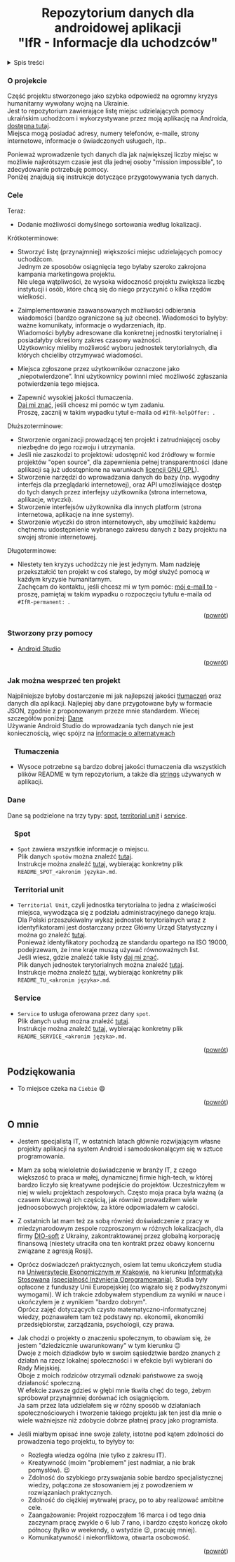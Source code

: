 <h1 align="center">Repozytorium danych dla androidowej aplikacji<br>"IfR - Informacje dla uchodzców"</h1>

<!-- TABLE OF CONTENTS -->
<details>
  <summary>Spis treści</summary>
  <ol>
    <li><a href="#o-projekcie">O projekcie</a></li>
    <li><a href="#cele">Cele</a></li>
    <li><a href="#stworzony-przy-pomocy">Stworzony przy pomocy</a></li>
    <li><a href="#jak-można-wesprzeć-ten-projekt">Jak można wesprzeć ten projekt</a>
    <ol>
    <li><a href="#tłumaczenia">&nbsp;&nbsp;&nbsp;&nbsp;Tłumaczenia</a></li>
    <li><a href="#dane">Dane</a></li>
    <li><a href="#spot">&nbsp;&nbsp;&nbsp;&nbsp;Spot</a></li>
    <li><a href="#territorial-unit">&nbsp;&nbsp;&nbsp;&nbsp;Territorial unit</a></li>
    <li><a href="#service">&nbsp;&nbsp;&nbsp;&nbsp;Service</a></li>
    </ol></li>
    <li><a href="#podziękowania">Podziękowania</a></li>
    <li><a href="#o-mnie">O mnie</a></li>
  </ol>
</details>

<!-- ABOUT THE PROJECT -->

### O projekcie

Część projektu stworzonego jako szybka odpowiedź na ogromny kryzys humanitarny wywołany wojną na Ukrainie.<br>
Jest to repozytorium zawierające listę miejsc udzielających pomocy ukraińskim uchodźcom i wykorzystywane przez moją aplikację na Androida, [dostępna tutaj](https://play.google.com/store/apps/details?id=eu.adamgiergun.infoforukrainianrefugees). <br>
Miejsca mogą posiadać adresy, numery telefonów, e-maile, strony internetowe, informacje o świadczonych usługach, itp..

Ponieważ wprowadzenie tych danych dla jak największej liczby miejsc w możliwie najkrótszym czasie jest dla jednej osoby "mission impossible", to zdecydowanie potrzebuję pomocy.<br>
Poniżej znajdują się instrukcje dotyczące przygotowywania tych danych.

### Cele

Teraz:
* Dodanie możliwości domyślnego sortowania według lokalizacji.

Krótkoterminowe:
* Stworzyć listę (przynajmniej) większości miejsc udzielających pomocy uchodźcom.<br>
  Jednym ze sposobów osiągnięcia tego byłaby szeroko zakrojona kampania marketingowa projektu.<br>
  Nie ulega wątpliwości, że wysoka widoczność projektu zwiększa liczbę instytucji i osób, które chcą się do niego przyczynić o kilka rzędów wielkości.  
* Zaimplementowanie zaawansowanych możliwości odbierania wiadomości (bardzo ograniczone są już obecne). Wiadomości to byłyby: ważne komunikaty, informacje o wydarzeniach, itp.<br>
  Wiadomości byłyby adresowane dla konkretnej jednostki terytorialnej i posiadałyby określony zakres czasowy ważności.<br>
  Użytkownicy mieliby możliwość wyboru jednostek terytorialnych, dla których chcieliby otrzymywać wiadomości.<br>
* Miejsca zgłoszone przez użytkowników oznaczone jako „niepotwierdzone”. Inni użytkownicy powinni mieć możliwość zgłaszania potwierdzenia tego miejsca. <br>

* Zapewnić wysokiej jakości tłumaczenia.<br>
  [Daj mi znać](mailto:adam.giergun@gmail.com), jeśli chcesz mi pomóc w tym zadaniu.<br>
  Proszę, zacznij w takim wypadku tytuł e-maila od `#IfR-helpOffer: `.

Dłuższoterminowe:
* Stworzenie organizacji prowadzącej ten projekt i zatrudniającej osoby niezbędne do jego rozwoju i utrzymania.
* Jeśli nie zaszkodzi to projektowi: udostępnić kod źródłowy w formie projektów "open source", dla zapewnienia pełnej transparentności (dane aplikacji są już udostępnione na warunkach [licencji GNU GPL](https://github.com/AdamGiergun/IfR-data/blob/main/LICENSE)).
* Stworzenie narzędzi do wprowadzania danych do bazy (np. wygodny interfejs dla przeglądarki internetowej), oraz API umożliwiające dostęp do tych danych przez interfejsy użytkownika (strona internetowa, aplikacje, wtyczki).
* Stworzenie interfejsów użytkownika dla innych platform (strona internetowa, aplikacje na inne systemy).
* Stworzenie wtyczki do stron internetowych, aby umożliwić każdemu chętnemu udostępnienie wybranego zakresu danych z bazy projektu na swojej stronie internetowej.

Długoterminowe:
* Niestety ten kryzys uchodźczy nie jest jedynym. Mam nadzieję przekształcić ten projekt w coś stałego, by mógł służyć pomocą w każdym kryzysie humanitarnym.<br>
  Zachęcam do kontaktu, jeśli chcesz mi w tym pomóc: [mój e-mail to](mailto:adam.giergun@gmail.com) - proszę, pamiętaj w takim wypadku o rozpoczęciu tytułu e-maila od `#IfR-permanent: `.
<p align="right">(<a href="#top">powrót</a>)</p>

### Stworzony przy pomocy

* [Android Studio](https://developer.android.com/studio)

<p align="right">(<a href="#top">powrót</a>)</p>

<!-- CONTRIBUTION -->

### Jak można wesprzeć ten projekt

Najpilniejsze byłoby dostarczenie mi jak najlepszej jakości [tłumaczeń](https://github.com/AdamGiergun/IfR-data#translations) oraz danych dla aplikacji.
Najlepiej aby dane przygotowane były w formacie JSON, zgodnie z proponowanym przeze mnie standardem. Wiecej szczegółów poniżej: [Dane](https://github.com/AdamGiergun/IfR-data#dane) <br>
Używanie Android Studio do wprowadzania tych danych nie jest koniecznością, więc spójrz na [informacje o alternatywach](https://github.com/AdamGiergun/IfR-data/issues/1)

### &nbsp;&nbsp;&nbsp;&nbsp;Tłumaczenia
* Wysoce potrzebne są bardzo dobrej jakości tłumaczenia dla wszystkich plików README w tym repozytorium, a także dla [strings](https://github.com/AdamGiergun/IfR-data/blob/main/data/strings.xml) używanych w aplikacji.

### Dane
Dane są podzielone na trzy typy: [spot](https://github.com/AdamGiergun/IfR-data#spot), [territorial unit](https://github.com/AdamGiergun/IfR-data#territorial-unit) i [service](https://github.com/AdamGiergun/IfR-data#service).

### &nbsp;&nbsp;&nbsp;&nbsp;Spot
* `Spot` zawiera wszystkie informacje o miejscu.<br>
  Plik danych `spotów` można znaleźć [tutaj](https://github.com/AdamGiergun/IfR-data/blob/main/data/spots.json). <br>
  Instrukcje można znaleźć [tutaj](https://github.com/AdamGiergun/IfR-data/blob/main/data/), wybierając konkretny plik `README_SPOT_<akronim języka>.md`.

### &nbsp;&nbsp;&nbsp;&nbsp;Territorial unit
* `Territorial Unit`, czyli jednostka terytorialna to jedna z właściwości miejsca, wywodząca się z podziału administracyjnego danego kraju.<br>
  Dla Polski przeszukiwalny wykaz jednostek terytorialnych wraz z identyfikatorami jest dostarczany przez Główny Urząd Statystyczny i można go znaleźć [tutaj](https://eteryt.stat.gov.pl/eTeryt/rejestr_teryt/udostepnianie_danych/baza_teryt/uzytkownicy_indywidualni/wyszukiwanie/wyszukiwanie.aspx?contrast=default). <br>
  Ponieważ identyfikatory pochodzą ze standardu opartego na ISO 19000, podejrzewam, że inne kraje muszą używać równoważnych list.<br>
  Jeśli wiesz, gdzie znaleźć takie listy [daj mi znać](https://github.com/AdamGiergun/IfR-data/issues/2). <br>
  Plik danych jednostek terytorialnych można znaleźć [tutaj](https://github.com/AdamGiergun/IfR-data/blob/main/data/territorialUnits.json). <br>
  Instrukcje można znaleźć [tutaj](https://github.com/AdamGiergun/IfR-data/blob/main/data/), wybierając konkretny plik `README_TU_<akronim języka>.md`.

###  &nbsp;&nbsp;&nbsp;&nbsp;Service
* `Service` to usługa oferowana przez dany `spot`.<br>
  Plik danych usług można znaleźć [tutaj](https://github.com/AdamGiergun/IfR-data/blob/main/data/services.json). <br>
  Instrukcje można znaleźć [tutaj](https://github.com/AdamGiergun/IfR-data/blob/main/data/), wybierając konkretny plik `README_SERVICE_<akronim języka>.md`.

<p align="right">(<a href="#top">powrót</a>)</p>

<!-- ACKNOWLEDGMENTS -->

## Podziękowania

* To miejsce czeka na `Ciebie` :smile:

<p align="right">(<a href="#top">powrót</a>)</p>

<!-- ABOUT_ME -->

## O mnie

* Jestem specjalistą IT, w ostatnich latach głównie rozwijającym własne projekty aplikacji na system Android i samodoskonalącym się w sztuce programowania.
  
* Mam za sobą wieloletnie doświadczenie w branży IT, z czego większość to praca w małej, dynamicznej firmie high-tech, w której bardzo liczyło się kreatywne podejście do projektów. 
  Uczestniczyłem w niej w wielu projektach zespołowych. Często moja praca była ważną (a czasem kluczową) ich częścią, jak również prowadziłem wiele jednoosobowych projektów, za które odpowiadałem w całości.
  
* Z ostatnich lat mam też za sobą również doświadczenie z pracy w miedzynarodowym zespole rozproszonym w różnych lokalizacjach, dla firmy [DIO-soft](http://www.dio-soft.com/en/) z Ukrainy,
  zakontraktowanej przez globalną korporację finansową (niestety utraciła ona ten kontrakt przez obawy koncernu związane z agresją Rosji).
  
* Oprócz doświadczeń praktycznych, osiem lat temu ukończyłem studia na [Uniwersytecie Ekonomicznym w Krakowie](https://uek.krakow.pl/), 
  na kierunku [Informatyka Stosowana](https://studiuj.uek.krakow.pl/listings/kierunek-informatyka-stosowana-niestacjonarne-i-stopien/) [(specjalność Inżynieria Oprogramowania)](https://studiuj.uek.krakow.pl/listings/specjalnosc-inzynieria-oprogramowania-niestacjonarne-i-stopien/).
  Studia były opłacone z funduszy Unii Europejskiej (co wiązało się z podwyższonymi wymogami). W ich trakcie zdobywałem stypendium za wyniki w nauce i ukończyłem je z wynikiem "bardzo dobrym".  
  Oprócz zajęć dotyczących czysto matematyczno-informatycznej wiedzy, poznawałem tam też podstawy np. ekonomii, ekonomiki przedsiębiorstw, zarządzania, psychologii, czy prawa.

* Jak chodzi o projekty o znaczeniu społecznym, to obawiam się, że jestem "dziedzicznie uwarunkowany" w tym kierunku :wink: <br>
  Dwoje z moich dziadków było w swoim sąsiedztwie bardzo znanych z działań na rzecz lokalnej społeczności i w efekcie byli wybierani do Rady Miejskiej.<br>
  Oboje z moich rodziców otrzymali odznaki państwowe za swoją działaność społeczną.<br>
  W efekcie zawsze gdzieś w głębi mnie tkwiła chęć do tego, żebym spróbował przynajmniej dorównać ich osiągnięciom.<br>
  Ja sam przez lata udzielałem się w różny sposób w działaniach społecznościowych i tworzenie takiego projektu jak ten jest dla mnie o wiele ważniejsze niż zdobycie dobrze płatnej pracy jako programista.

* Jeśli miałbym opisać inne swoje zalety, istotne pod kątem zdolności do prowadzenia tego projektu, to byłyby to:
  - Rozległa wiedza ogólna (nie tylko z zakresu IT).
  - Kreatywność (moim "problemem" jest nadmiar, a nie brak pomysłów). :wink:
  - Zdolność do szybkiego przyswajania sobie bardzo specjalistycznej wiedzy, połączona ze stosowaniem jej z powodzeniem w rozwiązaniach praktycznych.
  - Zdolność do ciężkiej wytrwałej pracy, po to aby realizować ambitne cele.
  - Zaangażowanie: Projekt rozpocząłem 16 marca i od tego dnia zaczynam pracę zwykle o 6 lub 7 rano,
    i bardzo często kończę około północy (tylko w weekendy, o wstydzie :wink:, pracuję mniej).
  - Komunikatywność i niekonfliktowa, otwarta osobowość.

<p align="right">(<a href="#top">powrót</a>)</p>
